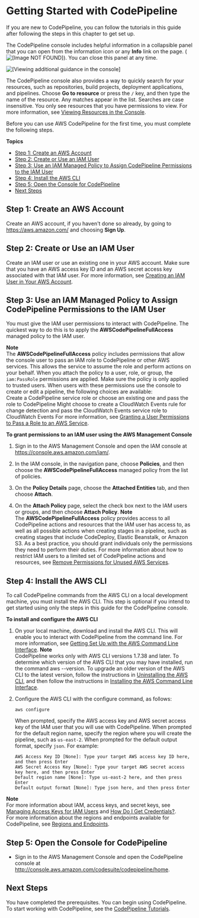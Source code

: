 # Getting Started with CodePipeline<a name="getting-started-codepipeline"></a>

If you are new to CodePipeline, you can follow the tutorials in this guide after following the steps in this chapter to get set up\.

The CodePipeline console includes helpful information in a collapsible panel that you can open from the information icon or any **Info** link on the page\. \(![\[Image NOT FOUND\]](http://docs.aws.amazon.com/codepipeline/latest/userguide/images/console-info-icon.png)\)\. You can close this panel at any time\.

![\[Viewing additional guidance in the console\]](http://docs.aws.amazon.com/codepipeline/latest/userguide/images/codepipeline-guidance-open.png)

The CodePipeline console also provides a way to quickly search for your resources, such as repositories, build projects, deployment applications, and pipelines\. Choose **Go to resource** or press the `/` key, and then type the name of the resource\. Any matches appear in the list\. Searches are case insensitive\. You only see resources that you have permissions to view\. For more information, see [Viewing Resources in the Console](access-control.md#console-resources)\. 

Before you can use AWS CodePipeline for the first time, you must complete the following steps\.

**Topics**
+ [Step 1: Create an AWS Account](#create-aws-account)
+ [Step 2: Create or Use an IAM User](#create-iam-user)
+ [Step 3: Use an IAM Managed Policy to Assign CodePipeline Permissions to the IAM User](#assign-permissions)
+ [Step 4: Install the AWS CLI](#install-cli)
+ [Step 5: Open the Console for CodePipeline](#open-codepipeline-console)
+ [Next Steps](#next-steps)

## Step 1: Create an AWS Account<a name="create-aws-account"></a>

Create an AWS account, if you haven't done so already, by going to [https://aws\.amazon\.com/](https://aws.amazon.com/) and choosing **Sign Up**\.

## Step 2: Create or Use an IAM User<a name="create-iam-user"></a>

Create an IAM user or use an existing one in your AWS account\. Make sure that you have an AWS access key ID and an AWS secret access key associated with that IAM user\. For more information, see [Creating an IAM User in Your AWS Account](https://docs.aws.amazon.com/IAM/latest/UserGuide/Using_SettingUpUser.html)\.

## Step 3: Use an IAM Managed Policy to Assign CodePipeline Permissions to the IAM User<a name="assign-permissions"></a>

You must give the IAM user permissions to interact with CodePipeline\. The quickest way to do this is to apply the **AWSCodePipelineFullAccess** managed policy to the IAM user\. 

**Note**  
The **AWSCodePipelineFullAccess** policy includes permissions that allow the console user to pass an IAM role to CodePipeline or other AWS services\. This allows the service to assume the role and perform actions on your behalf\. When you attach the policy to a user, role, or group, the `iam:PassRole` permissions are applied\. Make sure the policy is only applied to trusted users\. When users with these permissions use the console to create or edit a pipeline, the following choices are available:  
Create a CodePipeline service role or choose an existing one and pass the role to CodePipeline
Might choose to create a CloudWatch Events rule for change detection and pass the CloudWatch Events service role to CloudWatch Events 
For more information, see [Granting a User Permissions to Pass a Role to an AWS Service](https://docs.aws.amazon.com/IAM/latest/UserGuide/id_roles_use_passrole.html)\.

**To grant permissions to an IAM user using the AWS Management Console**

1. Sign in to the AWS Management Console and open the IAM console at [https://console\.aws\.amazon\.com/iam/](https://console.aws.amazon.com/iam/)\.

1. In the IAM console, in the navigation pane, choose **Policies**, and then choose the **AWSCodePipelineFullAccess** managed policy from the list of policies\.

1. On the **Policy Details** page, choose the **Attached Entities** tab, and then choose **Attach**\.

1. On the **Attach Policy** page, select the check box next to the IAM users or groups, and then choose **Attach Policy**\.
**Note**  
The **AWSCodePipelineFullAccess** policy provides access to all CodePipeline actions and resources that the IAM user has access to, as well as all possible actions when creating stages in a pipeline, such as creating stages that include CodeDeploy, Elastic Beanstalk, or Amazon S3\. As a best practice, you should grant individuals only the permissions they need to perform their duties\. For more information about how to restrict IAM users to a limited set of CodePipeline actions and resources, see [Remove Permissions for Unused AWS Services](how-to-custom-role.md#remove-permissions-from-policy)\.

## Step 4: Install the AWS CLI<a name="install-cli"></a>

To call CodePipeline commands from the AWS CLI on a local development machine, you must install the AWS CLI\. This step is optional if you intend to get started using only the steps in this guide for the CodePipeline console\.

**To install and configure the AWS CLI**

1. On your local machine, download and install the AWS CLI\. This will enable you to interact with CodePipeline from the command line\. For more information, see [Getting Set Up with the AWS Command Line Interface](https://docs.aws.amazon.com/cli/latest/userguide/cli-chap-getting-set-up.html)\.
**Note**  
CodePipeline works only with AWS CLI versions 1\.7\.38 and later\. To determine which version of the AWS CLI that you may have installed, run the command aws \-\-version\. To upgrade an older version of the AWS CLI to the latest version, follow the instructions in [Uninstalling the AWS CLI](https://docs.aws.amazon.com/cli/latest/userguide/cli-uninstall.html), and then follow the instructions in [Installing the AWS Command Line Interface](https://docs.aws.amazon.com/cli/latest/userguide/installing.html)\.

1. Configure the AWS CLI with the configure command, as follows:

   ```
   aws configure
   ```

   When prompted, specify the AWS access key and AWS secret access key of the IAM user that you will use with CodePipeline\. When prompted for the default region name, specify the region where you will create the pipeline, such as `us-east-2`\. When prompted for the default output format, specify `json`\. For example:

   ```
   AWS Access Key ID [None]: Type your target AWS access key ID here, and then press Enter
   AWS Secret Access Key [None]: Type your target AWS secret access key here, and then press Enter
   Default region name [None]: Type us-east-2 here, and then press Enter
   Default output format [None]: Type json here, and then press Enter
   ```
**Note**  
For more information about IAM, access keys, and secret keys, see [Managing Access Keys for IAM Users](https://docs.aws.amazon.com/IAM/latest/UserGuide/ManagingCredentials.html) and [How Do I Get Credentials?](https://docs.aws.amazon.com/IAM/latest/UserGuide/IAM_Introduction.html#IAM_SecurityCredentials)\.   
For more information about the regions and endpoints available for CodePipeline, see [Regions and Endpoints](https://docs.aws.amazon.com/general/latest/gr/rande.html#codepipeline_region)\.

## Step 5: Open the Console for CodePipeline<a name="open-codepipeline-console"></a>
+ Sign in to the AWS Management Console and open the CodePipeline console at [http://console\.aws\.amazon\.com/codesuite/codepipeline/home](http://console.aws.amazon.com/codesuite/codepipeline/home)\.

## Next Steps<a name="next-steps"></a>

You have completed the prerequisites\. You can begin using CodePipeline\. To start working with CodePipeline, see the [CodePipeline Tutorials](tutorials.md)\.